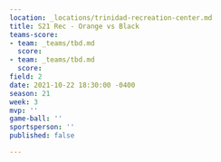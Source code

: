 ```yaml
---
location: _locations/trinidad-recreation-center.md
title: S21 Rec - Orange vs Black
teams-score:
- team: _teams/tbd.md
  score: 
- team: _teams/tbd.md
  score: 
field: 2
date: 2021-10-22 18:30:00 -0400
season: 21
week: 3
mvp: ''
game-ball: ''
sportsperson: ''
published: false

---
```

